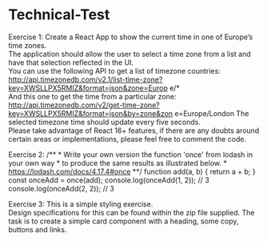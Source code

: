 # Technical-Test

Exercise 1:
Create a React App to show the current time in one of Europe’s time zones.  
The application should allow the user to select a time zone from a list and have that selection reflected in the UI.   
You can use the following API to get a list of timezone countries: http://api.timezonedb.com/v2.1/list-time-zone?key=XWSLLPX5RMIZ&format=json&zone=Europ e/*  
And this one to get the time from a particular zone: http://api.timezonedb.com/v2/get-time-zone?key=XWSLLPX5RMIZ&format=json&by=​zone​&zon e=Europe/London 
The selected timezone time should update every five seconds.  
Please take advantage of React 16+ features​, if there are any doubts around certain areas or implementations, please feel free to comment the code. 

Exercise 2:
/** * Write your own version the function ​'once'​ from lodash in your own way * to produce the same results as illustrated below. * ​https://lodash.com/docs/4.17.4#once **/   function add(a, b) {    return a + b; }   
const onceAdd = once(add); 
console.log(onceAdd(1, 2)); // 3
console.log(onceAdd(2, 2)); // 3 
 
Exercise 3:
This is a simple styling exercise.  
Design specifications for this can be found within the zip file supplied. The task is to create a simple card component with a heading, some copy, buttons and links. 
 
